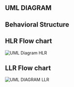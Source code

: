 ## UML DIAGRAM 
## Behavioral Structure
## HLR Flow chart
![UML Diagram HLR](https://user-images.githubusercontent.com/89586742/135494927-d9d5d7f8-3f98-4a36-a3c3-c2a88d50ff59.jpg)
## LLR Flow chart
![UML DIAGRAM LLR](https://user-images.githubusercontent.com/89586742/135495134-94791184-4e5c-47eb-961e-c2cd925d4326.jpg)

